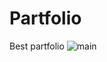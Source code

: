 # Partfolio
Best partfolio
![main](https://user-images.githubusercontent.com/115880391/209750033-7ba618aa-8817-4d3d-a6b7-43e4d205b28a.png)

